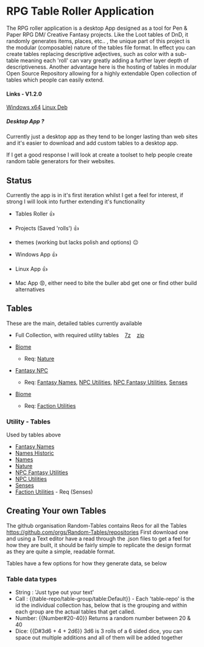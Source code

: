 # RPG Table Roller Application

The RPG roller application is a desktop App designed as a tool for Pen & Paper RPG DM/ Creative Fantasy projects.
Like the Loot tables of DnD, it randomly generates items, places, etc.. , the unique part of this project is the modular (composable) nature of the tables file format.
In effect you can create tables replacing descriptive adjectives, such as color with a sub-table meaning each 'roll' can vary greatly adding a further layer depth of descriptiveness.
Another advantage here is the hosting of tables in modular Open Source Repository allowing for a highly extendable Open collection of tables which people can easily extend.

#### Links - V1.2.0

[Windows x64](/RPG-Tables-Roller/downloads/table-roller-app_1.2.1_x64_en-US.msi)
[Linux Deb](/RPG-Tables-Roller/downloads/table-roller-app_1.2.1_amd64.deb)

##### Desktop App ?

Currently just a desktop app as they tend to be longer lasting than web sites and it's easier to download and add custom tables to a desktop app.

If I get a good response I will look at create a toolset to help people create random table generators for their websites.

## Status

Currently the app is in it's first iteration whilst I get a feel for interest, if strong I will look into further extending it's functionality

- Tables Roller 👍
- Projects (Saved 'rolls') 👍
- themes (working but lacks polish and options) 😐

- Windows App 👍
- Linux App 👍
- Mac App 😡, either need to bite the buller abd get one or find other build alternatives

## Tables

These are the main, detailed tables currently available

- Full Collection, with required utility tables  &nbsp;&nbsp;&nbsp;[7z](/RPG-Tables-Roller/downloads/tables/tables-selection.7z) &nbsp;&nbsp;&nbsp;[zip](/RPG-Tables-Roller/downloads/tables/tables-selection.zip)

- [Biome](/RPG-Tables-Roller/downloads/tables/biome@1.7z)
  - Req: [Nature](/RPG-Tables-Roller/downloads/utilities/utility-nature@2.7z)
- [Fantasy NPC](/RPG-Tables-Roller/downloads/tables/npc-fantasy@4.7z)
  - Req: [Fantasy Names](/RPG-Tables-Roller/downloads/utilities/utility-names-fantasy@2.7z), [NPC Utilities](/RPG-Tables-Roller/downloads/utilities/utility-npc@4.7z), [NPC Fantasy Utilities](/RPG-Tables-Roller/downloads/utilities/utility-npc-fantasy@3.7z), [Senses](/RPG-Tables-Roller/downloads/utilities/utility-senses@10.7z)
- [Biome](/RPG-Tables-Roller/downloads/tables/factions@2.7z)
  - Req: [Faction Utilities](/RPG-Tables-Roller/downloads/utilities/utility-factions@2.7z)

### Utility - Tables

Used by tables above

- [Fantasy Names](/RPG-Tables-Roller/downloads/utilities/utility-names-fantasy@2.7z)
- [Names Historic](/RPG-Tables-Roller/downloads/utilities/utility-names-historic@2.7z)
- [Names](/RPG-Tables-Roller/downloads/utilities/utility-names@2.7z)
- [Nature](/RPG-Tables-Roller/downloads/utilities/utility-nature@2.7z)
- [NPC Fantasy Utilities](/RPG-Tables-Roller/downloads/utilities/utility-npc-fantasy@3.7z)
- [NPC Utilities](/RPG-Tables-Roller/downloads/utilities/utility-npc@4.7z)
- [Senses](/RPG-Tables-Roller/downloads/utilities/utility-senses@10.7z)
- [Faction Utilities](/RPG-Tables-Roller/downloads/utilities/utility-factions@2.7z) - Req (Senses)

## Creating Your own Tables

The github organisation Random-Tables contains Reos for all the Tables
https://github.com/orgs/Random-Tables/repositories
First download one and using a Text editor have a read through the .json files to get a feel for how they are built, it should be fairly simple to replicate the design format as they are quite a simple, readable format.

Tables have a few options for how they generate data, se below

### Table data types

- String : 'Just type out your text'
- Call : {{table-repo/table-group/table:Default}} - Each 'table-repo' is the id the individual collection has, below that is the grouping and within each group are the actual tables that get called.
- Number: {{Number#20-40}} Returns a random number between 20 & 40
- Dice: {{D#3d6 + 4 + 2d6}} 3d6 is 3 rolls of a 6 sided dice, you can space out multiple additions and all of them will be added together
